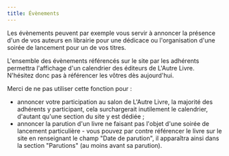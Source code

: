 ```yaml
---
title: Évènements
---
```


Les évènements peuvent par exemple vous servir à annoncer la présence d'un de vos auteurs en librairie pour une dédicace
ou l'organisation d'une soirée de lancement pour un de vos titres.

L'ensemble des évènements référencés sur le site par les adhérents permettra l'affichage d'un calendrier des éditeurs de
L'Autre Livre. N'hésitez donc pas à référencer les vôtres dès aujourd'hui.

Merci de ne pas utiliser cette fonction pour :

* annoncer votre participation au salon de L'Autre Livre, la majorité des adhérents y participant, cela surchargerait
  inutilement le calendrier, d'autant qu'une section du site y est dédiée ;
* annoncer la parution d'un livre ne faisant pas l'objet d'une soirée de lancement particulière - vous pouvez par contre
  référencer le livre sur le site en renseignant le champ "Date de parution", il apparaîtra ainsi dans la section
  "Parutions" (au moins avant sa parution).
